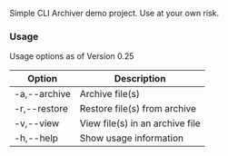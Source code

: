 Simple CLI Archiver demo project. Use at your own risk.


### Usage

Usage options as of Version 0.25

| Option        | Description                       |
|---------------|-----------------------------------|
|-a,--archive   |Archive file(s)<br>
  -r,--restore  |Restore file(s) from archive<br>
  -v,--view     |View file(s) in an archive file<br>
  -h,--help     |Show usage information<br>
